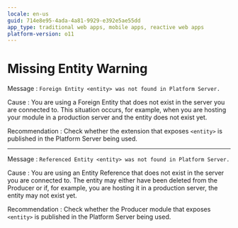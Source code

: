 ```yaml
---
locale: en-us
guid: 714e8e95-4ada-4a81-9929-e392e5ae55dd
app_type: traditional web apps, mobile apps, reactive web apps
platform-version: o11
---
```


# Missing Entity Warning

Message
:   `Foreign Entity <entity> was not found in Platform Server.`

Cause
:   You are using a Foreign Entity that does not exist in the server you are connected to. This situation occurs, for example, when you are hosting your module in a production server and the entity does not exist yet.

Recommendation
:   Check whether the extension that exposes `<entity>` is published in the Platform Server being used.

---

Message
:   `Referenced Entity <entity> was not found in Platform Server.`

Cause
:   You are using an Entity Reference that does not exist in the server you are connected to. The entity may either have been deleted from the Producer or if, for example, you are hosting it in a production server, the entity may not exist yet.

Recommendation
:   Check whether the Producer module that exposes `<entity>` is published in the Platform Server being used.
